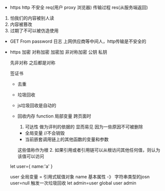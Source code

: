 - https
  http 不安全
  req(用户 proxy 浏览器) 传输过程
  res(从服务端返回)

1. 怕我们的内容被别人读 
2. 内容被篡改
3. 过期了不可以被仿造使用

- GET From  password  日志
 上网供应商等中间人，http传输是不安全的

 - https
   加密 
   对称加密
    加密加
  非对称加密
   公钥
   私钥

   先非对称  之后都是对称

   签证书

   - 去重

   - 垃圾回收 
    - js垃圾回收是自动的
    - 回收内存
      function  局部变量
      跨页面时  
      1. 可达性 做为评判的依据的
      显而易见 因为一些原因不可被删除
       - 全局变量  //不会销毁
       - 当前嵌套调用链上的其他函数的变量和参数
       
       这些值称作为根
      2. 如果引用或者引用链可以从根访问其他任何值，则认为该值可以访问

    let user={
      name:'a'
    }

    user 全局变量   =  引用式赋值对象
    name 基本属性  -》 字符串类型的josn
    user=null   触发一次垃圾回收
    let admin=user
         global
    user        admin